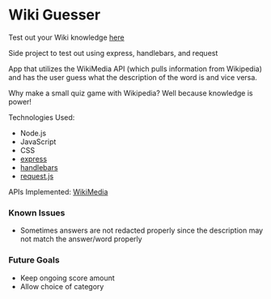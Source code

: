 # Wiki Guesser

Test out your Wiki knowledge [here](http://wikiguessgame.herokuapp.com/)

Side project to test out using express, handlebars, and request

App that utilizes the WikiMedia API (which pulls information from Wikipedia) and has the user guess what the description of the word is and vice versa.

Why make a small quiz game with Wikipedia? Well because knowledge is power!

Technologies Used:
- Node.js
- JavaScript
- CSS
- [express](https://expressjs.com/)
- [handlebars](http://handlebarsjs.com/)
- [request.js](https://www.npmjs.com/package/request)

APIs Implemented:
[WikiMedia](https://www.mediawiki.org/wiki/API:Main_page)

### Known Issues
- Sometimes answers are not redacted properly since the description may not match the answer/word properly

### Future Goals
- Keep ongoing score amount
- Allow choice of category
